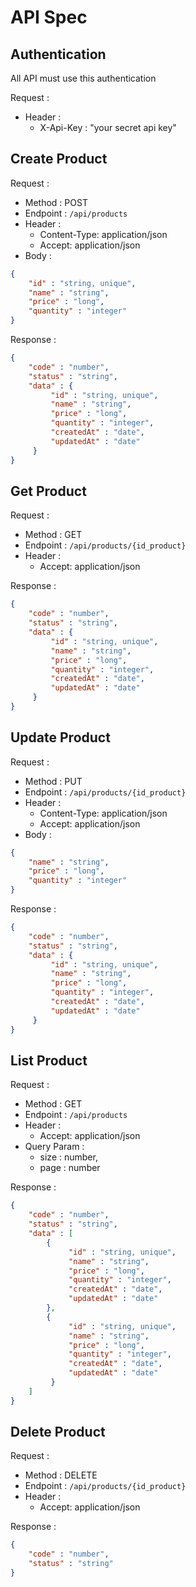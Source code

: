 # API Spec

## Authentication

All API must use this authentication

Request :

- Header :
    - X-Api-Key : "your secret api key"

## Create Product

Request :

- Method : POST
- Endpoint : `/api/products`
- Header :
    - Content-Type: application/json
    - Accept: application/json
- Body :

```json 
{
    "id" : "string, unique",
    "name" : "string",
    "price" : "long",
    "quantity" : "integer"
}
```

Response :

```json 
{
    "code" : "number",
    "status" : "string",
    "data" : {
         "id" : "string, unique",
         "name" : "string",
         "price" : "long",
         "quantity" : "integer",
         "createdAt" : "date",
         "updatedAt" : "date"
     }
}
```

## Get Product

Request :

- Method : GET
- Endpoint : `/api/products/{id_product}`
- Header :
    - Accept: application/json

Response :

```json 
{
    "code" : "number",
    "status" : "string",
    "data" : {
         "id" : "string, unique",
         "name" : "string",
         "price" : "long",
         "quantity" : "integer",
         "createdAt" : "date",
         "updatedAt" : "date"
     }
}
```

## Update Product

Request :

- Method : PUT
- Endpoint : `/api/products/{id_product}`
- Header :
    - Content-Type: application/json
    - Accept: application/json
- Body :

```json 
{
    "name" : "string",
    "price" : "long",
    "quantity" : "integer"
}
```

Response :

```json 
{
    "code" : "number",
    "status" : "string",
    "data" : {
         "id" : "string, unique",
         "name" : "string",
         "price" : "long",
         "quantity" : "integer",
         "createdAt" : "date",
         "updatedAt" : "date"
     }
}
```

## List Product

Request :

- Method : GET
- Endpoint : `/api/products`
- Header :
    - Accept: application/json
- Query Param :
    - size : number,
    - page : number

Response :

```json 
{
    "code" : "number",
    "status" : "string",
    "data" : [
        {
             "id" : "string, unique",
             "name" : "string",
             "price" : "long",
             "quantity" : "integer",
             "createdAt" : "date",
             "updatedAt" : "date"
        },
        {
             "id" : "string, unique",
             "name" : "string",
             "price" : "long",
             "quantity" : "integer",
             "createdAt" : "date",
             "updatedAt" : "date"
         }
    ]
}
```

## Delete Product

Request :

- Method : DELETE
- Endpoint : `/api/products/{id_product}`
- Header :
    - Accept: application/json

Response :

```json 
{
    "code" : "number",
    "status" : "string"
}
```
